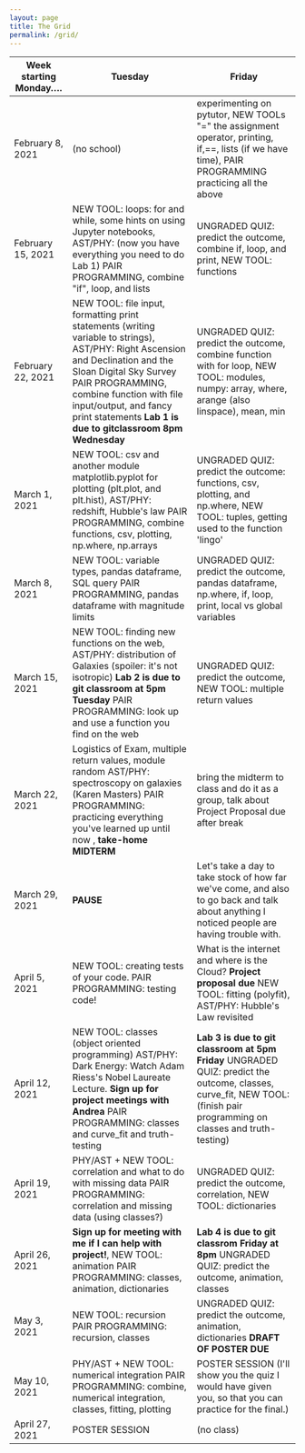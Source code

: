 ```yaml
---
layout: page
title: The Grid 
permalink: /grid/
---
```


| Week starting Monday…. | Tuesday                                                                                                                                                                                                   | Friday                                                                                                                                                                                                        |
|------------------------|-------------------------------------------------------------------------------------------------------------------------------------------------------------------------------------------------------------------|---------------------------------------------------------------------------------------------------------------------------------------------------------------------------------------------------------------|
| February 8, 2021       | (no school)                                                                                                                                                   | experimenting on pytutor, NEW TOOLs  "=" the assignment operator, printing, if,==, lists (if we have time), PAIR PROGRAMMING practicing all the above                                                                                                                                          | 
| February 15, 2021       | NEW TOOL: loops: for and while, some hints on using Jupyter notebooks, AST/PHY:  (now you have everything you need to do Lab 1)                               PAIR PROGRAMMING, combine "if", loop, and lists                                                                                    | UNGRADED QUIZ: predict the outcome, combine if, loop, and print, NEW TOOL: functions                                                                                                                          |
| February 22, 2021       | NEW TOOL: file input, formatting print statements (writing variable to strings), AST/PHY: Right Ascension and Declination and the Sloan Digital Sky Survey    PAIR PROGRAMMING, combine function with file input/output, and fancy print statements **Lab 1 is due to gitclassroom 8pm Wednesday** | UNGRADED QUIZ: predict the outcome, combine function with for loop, NEW TOOL: modules, numpy: array, where, arange (also linspace), mean, min |
| March 1, 2021      | NEW TOOL: csv and another module matplotlib.pyplot for plotting (plt.plot, and plt.hist), AST/PHY: redshift, Hubble's law                                     PAIR PROGRAMMING, combine functions, csv, plotting, np.where, np.arrays                                                            | UNGRADED QUIZ: predict the outcome: functions, csv, plotting, and np.where, NEW TOOL: tuples, getting used to the function 'lingo'                                                                   |
| March 8, 2021      | NEW TOOL: variable types, pandas dataframe, SQL query                                                                  PAIR PROGRAMMING, pandas dataframe with magnitude limits                                                       | UNGRADED QUIZ: predict the outcome, pandas dataframe, np.where, if, loop, print, local vs global variables                                                                                                 |
| March 15, 2021      | NEW TOOL: finding new functions on the web, AST/PHY: distribution of Galaxies (spoiler: it's not isotropic) **Lab 2 is due to git classroom at 5pm Tuesday**      PAIR PROGRAMMING: look up and use a function you find on the web          | UNGRADED QUIZ: predict the outcome, NEW TOOL: multiple return values  |
| March 22, 2021          | Logistics of Exam, multiple return values, module random AST/PHY: spectroscopy on galaxies (Karen Masters)  PAIR PROGRAMMING: practicing everything you've learned up until now , **take-home MIDTERM**                                            | bring the midterm to class and do it as a group, talk about Project Proposal due after break                                                                                                                                          | 
| March 29, 2021          | **PAUSE**                                                                                                                                                  | Let's take a day to take stock of how far we've come, and also to go back and talk about anything I noticed people are having trouble with.                                                                                                                   |                                                                                                                                                                                                   |
| April 5, 2021         | NEW TOOL: creating tests of your code. PAIR PROGRAMMING: testing code!                                                                                                          | What is the internet and where is the Cloud? **Project proposal due**                                                          NEW TOOL: fitting (polyfit), AST/PHY: Hubble's Law revisited                                                                                                                                                  |
| April 12, 2021         | NEW TOOL: classes (object oriented programming) AST/PHY:  Dark Energy: Watch Adam Riess's Nobel Laureate Lecture. **Sign up for project meetings with Andrea**  PAIR PROGRAMMING: classes and curve_fit and truth-testing       | **Lab 3 is due to git classroom at 5pm Friday** UNGRADED QUIZ: predict the outcome, classes, curve_fit, NEW TOOL: (finish pair programming on classes and truth-testing)                                                                                     |
| April 19, 2021          | PHY/AST + NEW TOOL: correlation and what to do with missing data         PAIR PROGRAMMING: correlation and missing data (using classes?)         | UNGRADED QUIZ: predict the outcome, correlation, NEW TOOL: dictionaries       |
| April 26, 2021         | **Sign up for meeting with me if I can help with project!**, NEW TOOL: animation   PAIR PROGRAMMING: classes, animation, dictionaries       | **Lab 4 is due to git classrom Friday at 8pm** UNGRADED QUIZ: predict the outcome, animation, classes                                                                                                                                 |
| May 3, 2021         | NEW TOOL: recursion  PAIR PROGRAMMING:  recursion, classes   | UNGRADED QUIZ: predict the outcome, animation, dictionaries **DRAFT OF POSTER DUE**                                                                                                                                            |
| May 10, 2021         | PHY/AST + NEW TOOL: numerical integration                                                                                                                     PAIR PROGRAMMING: combine, numerical integration, classes, fitting, plotting                                                       | POSTER SESSION (I'll show you the quiz I would have given you, so that you can practice for the final.)                                                                                                                                            |
| April 27, 2021         | POSTER SESSION                                                                                                                                                | (no class)                                                                                                                                                                                                                                                                                                               |


